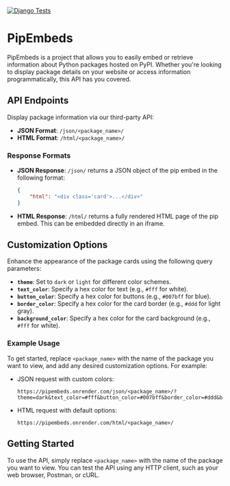 [![Django Tests](https://github.com/bboonstra/pipembeds/actions/workflows/django-tests.yml/badge.svg)](https://github.com/bboonstra/pipembeds/actions/workflows/django-tests.yml)

# PipEmbeds

PipEmbeds is a project that allows you to easily embed or retrieve information about Python packages hosted on PyPI. Whether you're looking to display package details on your website or access information programmatically, this API has you covered.

## API Endpoints

Display package information via our third-party API:

- **JSON Format**: `/json/<package_name>/`
- **HTML Format**: `/html/<package_name>/`

### Response Formats

- **JSON Response**: `/json/` returns a JSON object of the pip embed in the following format:
  ```json
  {
      "html": "<div class='card'>...</div>"
  }
  ```

- **HTML Response**: `/html/` returns a fully rendered HTML page of the pip embed. This can be embedded directly in an iframe.

## Customization Options

Enhance the appearance of the package cards using the following query parameters:

- **`theme`**: Set to `dark` or `light` for different color schemes.
- **`text_color`**: Specify a hex color for text (e.g., `#fff` for white).
- **`button_color`**: Specify a hex color for buttons (e.g., `#007bff` for blue).
- **`border_color`**: Specify a hex color for the card border (e.g., `#ddd` for light gray).
- **`background_color`**: Specify a hex color for the card background (e.g., `#fff` for white).

### Example Usage

To get started, replace `<package_name>` with the name of the package you want to view, and add any desired customization options. For example:

- JSON request with custom colors:
  ```
  https://pipembeds.onrender.com/json/<package_name>/?theme=dark&text_color=#fff&button_color=#007bff&border_color=#ddd&background_color=#333
  ```

- HTML request with default options:
  ```
  https://pipembeds.onrender.com/html/<package_name>/
  ```

## Getting Started

To use the API, simply replace `<package_name>` with the name of the package you want to view. You can test the API using any HTTP client, such as your web browser, Postman, or cURL.
